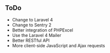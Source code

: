 ## ToDo

- Change to Laravel 4
- Change to Sentry 2
- Better integration of PHPExcel
- Use the Laravel 4 Mailer
- Better RESTful API
- More client-side JavaScript and Ajax requests
